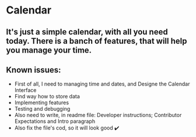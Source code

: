 # Calendar 

## It's just a simple calendar, with all you need today. There is a banch of features, that will help you manage your time.

## Known issues:
* First of all, I need to managing time and dates, and Designe the Calendar Interface
* Find way how to store data
* Implementing features
* Testing and debugging
* Also need to write, in readme file: Developer instructions; Contributor Expectations and Intro paragraph
* Also fix the file's cod, so it will look good :heavy_check_mark:

